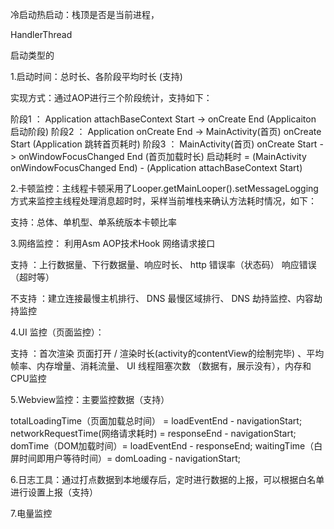 冷启动热启动：栈顶是否是当前进程，

HandlerThread

启动类型的

1.启动时间：总时长、各阶段平均时长   (支持)

实现方式：通过AOP进行三个阶段统计，支持如下：

阶段1 ： Application attachBaseContext Start -> onCreate End (Applicaiton 启动阶段)
阶段2 ： Application onCreate End -> MainActivity(首页) onCreate Start (Application 跳转首页耗时)
阶段3 ： MainActivity(首页) onCreate Start -> onWindowFocusChanged End (首页加载时长)
启动耗时  = (MainActivity onWindowFocusChanged End) - (Application attachBaseContext Start)

2.卡顿监控：主线程卡顿采用了Looper.getMainLooper().setMessageLogging方式来监控主线程处理消息超时时，采样当前堆栈来确认方法耗时情况，如下：

支持：总体、单机型、单系统版本卡顿比率 

3.网络监控： 利用Asm AOP技术Hook 网络请求接口

支持 ：上行数据量、下行数据量、响应时长、 http 错误率（状态码）   响应错误（超时等）

不支持 ：建立连接最慢主机排行、 DNS 最慢区域排行、 DNS 劫持监控、内容劫持监控

4.UI 监控（页面监控）：

支持 ：首次渲染   页面打开 / 渲染时长(activity的contentView的绘制完毕) 、平均帧率、内存增量、消耗流量、 UI 线程阻塞次数   （数据有，展示没有），内存和CPU监控

5.Webview监控：主要监控数据（支持）

totalLoadingTime（页面加载总时间） = loadEventEnd - navigationStart;
networkRequestTime(网络请求耗时) = responseEnd - navigationStart;
domTime（DOM加载时间）= loadEventEnd - responseEnd;
waitingTime（白屏时间即用户等待时间）= domLoading - navigationStart;

6.日志工具：通过打点数据到本地缓存后，定时进行数据的上报，可以根据白名单进行设置上报（支持）

7.电量监控